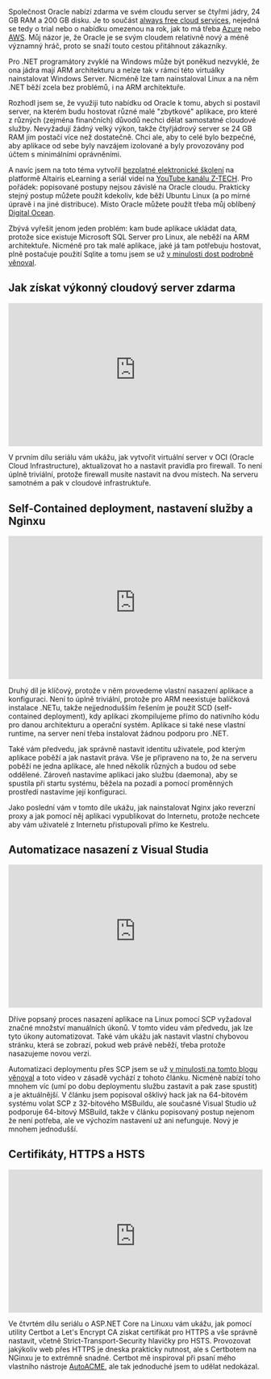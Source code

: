 <!-- dcterms:title = ASP.NET Core na Linuxu: Jak získat výkonný cloudový server zdarma -->
<!-- dcterms:abstract = Společnost Oracle nabízí zdarma ve svém cloudu server se čtyřmi jádry, 24 GB RAM a 200 GB disku. Jaký je v tom háček? Má ARM architekturu a běží na něm Linux. V novém seriálu vám ukážu, jak na takovém serveru bezpečně a odděleně od sebe hostovat více ASP.NET Core aplikací. -->
<!-- dcterms:creator = Michal Altair Valášek -->
<!-- x4w:coverUrl = /cover-pictures/20230118-oci-linux.jpg -->
<!-- x4w:pictureUrl = /perex-pictures/20230118-oci-linux.jpg -->
<!-- x4w:pictureWidth = 150 -->
<!-- x4w:pictureHeight = 150 -->
<!-- x4w:category = Z-TECH -->
<!-- x4w:category = IT -->
<!-- x4w:category = Linux -->
<!-- dcterms:date = 2023-01-18 -->

Společnost Oracle nabízí zdarma ve svém cloudu server se čtyřmi jádry, 24 GB RAM a 200 GB disku. Je to součást [always free cloud services](https://www.oracle.com/cloud/free/), nejedná se tedy o trial nebo o nabídku omezenou na rok, jak to má třeba [Azure](https://azure.microsoft.com/en-us/pricing/free-services/) nebo [AWS](https://aws.amazon.com/free/). Můj názor je, že Oracle je se svým cloudem relativně nový a méně významný hráč, proto se snaží touto cestou přitáhnout zákazníky.

Pro .NET programátory zvyklé na Windows může být poněkud nezvyklé, že ona jádra mají ARM architekturu a nelze tak v rámci této virtuálky nainstalovat Windows Server. Nicméně lze tam nainstaloval Linux a na něm .NET běží zcela bez problémů, i na ARM architektuře.

Rozhodl jsem se, že využiji tuto nabídku od Oracle k tomu, abych si postavil server, na kterém budu hostovat různé malé "zbytkové" aplikace, pro které z různých (zejména finančních) důvodů nechci dělat samostatné cloudové služby. Nevyžadují žádný velký výkon, takže čtyřjádrový server se 24 GB RAM jim postačí více než dostatečně. Chci ale, aby to celé bylo bezpečné, aby aplikace od sebe byly navzájem izolované a byly provozovány pod účtem s minimálními oprávněními.

A navíc jsem na toto téma vytvořil [bezplatné elektronické školení](https://elearning.altairis.cz/cs/courses/netlinux) na platformě Altairis eLearning a seriál videí na [YouTube kanálu Z-TECH](https://youtube.com/ztechcz). Pro pořádek: popisované postupy nejsou závislé na Oracle cloudu. Prakticky stejný postup můžete použít kdekoliv, kde běží Ubuntu Linux (a po mírné úpravě i na jiné distribuce). Místo Oracle můžete použít třeba můj oblíbený [Digital Ocean](https://altair.is/digitalocean).

Zbývá vyřešit jenom jeden problém: kam bude aplikace ukládat data, protože sice existuje Microsoft SQL Server pro Linux, ale neběží na ARM architektuře. Nicméně pro tak malé aplikace, jaké já tam potřebuju hostovat, plně postačuje použití Sqlite a tomu jsem se už [v minulosti dost podrobně věnoval](https://www.youtube.com/playlist?list=PLFZurxJN0pMZl_W9qflSsUzcCSPYb_93P).

##  Jak získat výkonný cloudový server zdarma

<div style="position:relative;padding-top:56.25%;">
  <iframe src="https://www.youtube-nocookie.com/embed/JAb0Wfd5AX4" frameborder="0" allowfullscreen allow="accelerometer; autoplay; encrypted-media; gyroscope; picture-in-picture" style="position:absolute;top:0;left:0;width:100%;height:100%;"></iframe>
</div>

V prvním dílu seriálu vám ukážu, jak vytvořit virtuální server v OCI (Oracle Cloud Infrastructure), aktualizovat ho a nastavit pravidla pro firewall. To není úplně triviální, protože firewall musíte nastavit na dvou místech. Na serveru samotném a pak v cloudové infrastruktuře.

## Self-Contained deployment, nastavení služby a Nginxu

<div style="position:relative;padding-top:56.25%;">
  <iframe src="https://www.youtube-nocookie.com/embed/FhxuchYRzRA" frameborder="0" allowfullscreen allow="accelerometer; autoplay; encrypted-media; gyroscope; picture-in-picture" style="position:absolute;top:0;left:0;width:100%;height:100%;"></iframe>
</div>

Druhý díl je klíčový, protože v něm provedeme vlastní nasazení aplikace a konfiguraci. Není to úplně triviální, protože pro ARM neexistuje balíčková instalace .NETu, takže nejjednodušším řešením je použít SCD (self-contained deployment), kdy aplikaci zkompilujeme přímo do nativního kódu pro danou architekturu a operační systém. Aplikace si také nese vlastní runtime, na server není třeba instalovat žádnou podporu pro .NET. 

Také vám předvedu, jak správně nastavit identitu uživatele, pod kterým aplikace poběží a jak nastavit práva. Vše je připraveno na to, že na serveru poběží ne jedna aplikace, ale hned několik různých a budou od sebe oddělené. Zároveň nastavíme aplikaci jako službu (daemona), aby se spustila při startu systému, běžela na pozadí a pomocí proměnných prostředí nastavíme její konfiguraci.

Jako poslední vám v tomto díle ukážu, jak nainstalovat Nginx jako reverzní proxy a jak pomocí něj aplikaci vypublikovat do Internetu, protože nechcete aby vám uživatelé z Internetu přistupovali přímo ke Kestrelu.

## Automatizace nasazení z Visual Studia

<div style="position:relative;padding-top:56.25%;">
  <iframe src="https://www.youtube-nocookie.com/embed/jtpvWHJZdYc" frameborder="0" allowfullscreen allow="accelerometer; autoplay; encrypted-media; gyroscope; picture-in-picture" style="position:absolute;top:0;left:0;width:100%;height:100%;"></iframe>
</div>

Dříve popsaný proces nasazení aplikace na Linux pomocí SCP vyžadoval značné množství manuálních úkonů. V tomto videu vám předvedu, jak lze tyto úkony automatizovat. Také vám ukážu jak nastavit vlastní chybovou stránku, která se zobrazí, pokud web právě neběží, třeba protože nasazujeme novou verzi.

Automatizaci deploymentu přes SCP jsem se už [v minulosti na tomto blogu věnoval](https://www.altair.blog/2021/11/scp-publish) a toto video v zásadě vychází z tohoto článku. Nicméně nabízí toho mnohem víc (umí po dobu deploymentu službu zastavit a pak zase spustit) a je aktuálnější. V článku jsem popisoval ošklivý hack jak na 64-bitovém systému volat SCP z 32-bitového MSBuildu, ale současné Visual Studio už podporuje 64-bitový MSBuild, takže v článku popisovaný postup nejenom že není potřeba, ale ve výchozím nastavení už ani nefunguje. Nový je mnohem jednodušší.

##  Certifikáty, HTTPS a HSTS

<div style="position:relative;padding-top:56.25%;">
  <iframe src="https://www.youtube-nocookie.com/embed/K90hQjLFif8" frameborder="0" allowfullscreen allow="accelerometer; autoplay; encrypted-media; gyroscope; picture-in-picture" style="position:absolute;top:0;left:0;width:100%;height:100%;"></iframe>
</div>

Ve čtvrtém dílu seriálu o ASP.NET Core na Linuxu vám ukážu, jak pomocí utility Certbot a Let's Encrypt CA získat certifikát pro HTTPS a vše správně nastavit, včetně Strict-Transport-Security hlavičky pro HSTS. Provozovat jakýkoliv web přes HTTPS je dneska prakticky nutnost, ale s Certbotem na NGinxu je to extrémně snadné. Certbot mě inspiroval při psaní mého vlastního nástroje [AutoACME](https://www.autoacme.net/), ale tak jednoduché jsem to udělat nedokázal.
